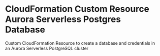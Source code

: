 # CloudFormation Custom Resource Aurora Serverless Postgres Database

Custom CloudFormation Resource to create a database and credentials in an Aurora Serverless PostgreSQL cluster

